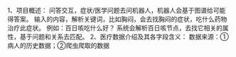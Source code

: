 1、项目概述：
   问答交互，症状/医学问题去问机器人，机器人会基于图谱给可能得答案。
   输入的内容，解析关键词，比如胸闷，会去找胸闷的症状，吃什么药物治疗此症状。
   例如：百日咳吃什么好？
        系统会解析百日咳节点，去找它相关的属性，基于问题和关系去匹配。
2、医疗数据介绍及其各字段含义：
   数据来源：①病人的历史数据；②爬虫爬取的数据
